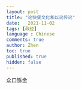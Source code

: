 ```yaml
---
layout: post
title: "论快餐文化和以讹传讹"
date:   2021-11-02
tags: [政经]
language : Chinese
comments: true
author: Zhen
toc: true
published: true
hidden: false
---
```


众口铄金
<!--stackedit_data:
eyJoaXN0b3J5IjpbLTI3Njg4OTA0Ml19
-->